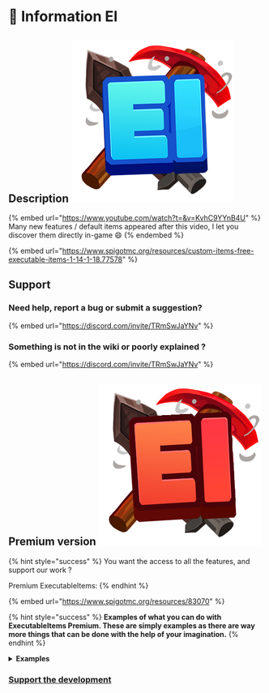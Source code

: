 # 📌 Information EI

## Description <img src="../.gitbook/assets/Executable Items.png" alt="" data-size="line">

{% embed url="https://www.youtube.com/watch?t=&v=KvhC9YYnB4U" %}
Many new features / default items appeared after this video, I let you discover them directly in-game :smile:
{% endembed %}

{% embed url="https://www.spigotmc.org/resources/custom-items-free-executable-items-1-14-1-18.77578" %}

## Support

### Need help, report a bug or submit a suggestion?

{% embed url="https://discord.com/invite/TRmSwJaYNv" %}

### Something is not in the wiki or poorly explained ?

{% embed url="https://discord.com/invite/TRmSwJaYNv" %}

## Premium version <img src="../.gitbook/assets/Executable Items Color3.png" alt="" data-size="line">

{% hint style="success" %}
You want the access to all the features, and support our work ?

Premium ExecutableItems:
{% endhint %}

{% embed url="https://www.spigotmc.org/resources/83070" %}

{% hint style="success" %}
**Examples of what you can do with ExecutableItems Premium. These are simply examples as there are way more things that can be done with the help of your imagination.**
{% endhint %}

<details>

<summary><strong>Examples</strong></summary>

Executable Items Premium:

* Trench Tools that respects protected regions
* Veinminer Pickaxes
* Gun Items with Cooldown
* Sponge for Water and Lava
* Grappling Hooks
* Explosive Bows
* Infinite Blocks
* Infinite Water & Lava
* Morph Tools
* AoE Damage / Effect Sword
* Rainbow Helmet
* Particle Cosmetics
* Automatic Primed TNT
* Item Converter
* Custom Totem of Undying
* Armorsets from 1pc to 4pc bonus
* Bow Modifiers that does cool stuff when it lands on a target
* Recall Item that teleports you back to where you died
* Click combos where you have to press Left+Left+Right for example to activate the activator
* Auto Crafter / Auto Compactor
* Whitelisting / Blacklisting blocks that your custom pickaxe can break
* Crossbows that does not need to be reloaded to shoot
* Items that requires fuel
* Projectile Rain
* Armor that can help you dodge enemy hits
* Items that needs to be charged to activate it's attack skill
* Items that shoots arrows that pushes back players and mobs away from that spot
* Elytra with particles while flying
* Block Placement tool that helps builders place more than one block at a time
* Custom conditions whether particles would appear when you have yet to hit something for a period of time
* Items that allows you to deal plunge damage, dash through enemies and deal damage
* Items that have 5 abilities at once
* Mid-Air Jump, Double Jump, Triple Jump and more
* Portable Beacon that you can change primary buffs and use secondary buffs
* Assign a Sign to display your coordinates in real time
* Pull target mobs towards you
* Items that allows you to teleport forward or backward
* Items that helps you replant the crops you broke
* Items that increases damage depending on how many
  * times you damaged your target
  * times you got damaged
  * enemies in a given radius
* Items that when thrown into the ground, all nearby players loose all of their effects
* Bone Meal that instantly grows crops
* Items that detects player movement
* Items that automatically smelts the block they break and specify which ones are going to be smelt
* Items that damages attackers or give effects to attackers
* Items that damages targets overtime
* Items that when thrown, it will break an area of blocks and you can specify which blocks gets destroyed
* Items that pulls nearby mobs in a spot and pushes them away in a direction
* Items that allows you to leap and deal area damage upon landing
* Items that allows you to dash through targets
* Items that allows you to have 2 attack forms and toggle the 1st and 2nd attack form
* Items that allows you to stop projectile movements while sneaking
* Items that allows you to toss your enemies upwards and damage them midair by dashing forwards or backwards
* Items that allows you to save coordinates into an item and strike lightning in that location
* Items that can transform areas from one block to another
* Items that shoot projectiles that can do area damage explosion and an after effect
* Boots that spawns rainbow particles on your feet
* Custom fishing rods with specific bonus loot
* Wands that spawn bats on nearby targets and right click to harvest specific bats for hp
* Integration of other plugins such as MMOItems and have those custom items plugins run ExecutableItems activators
* Projectiles that pushes away mobs or pulls mobs towards to the location the projectile landed at
* Guns with customized recoils
* Projectiles that can shoot more than one type of bullet and assign specific effects for each bullet type
* Items that allows you to maneuver through solid blocks
* Items that allows you to temporarily transform one area into a specific block and revert back to its original state after some time
* Tools that counts how many blocks you broke
* Swords that counts how many entities you killed (global or specifically)
* Weapons that increases damage for every 5 kills
* Boots that prevent you from taking specific damage like "No-Fall Damage Boots"
* Items with different behaviors based on your biome
* Weapons that summons tridents from above and flies to your direction and explodes when it lands onto something
* Shields that allows you to take no damage while being able to do no damage
* Potions that when thrown, can clear effects of affected targets in an area
* Weapons that deals more damage depending on your distance towards your target

</details>

### [Support the development](https://buy.stripe.com/aEU7sX66l3O82MUdQT)
